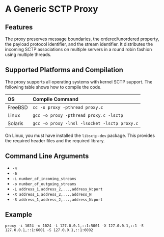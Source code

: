 # A Generic SCTP Proxy 

## Features
The proxy preserves message boundaries, the ordered/unordered property, the payload protocol identifier, and the stream identifier.
It distributes the incoming SCTP associations on multiple servers in a round robin fashion using multiple threads.

## Supported Platforms and Compilation
The proxy supports all operating systems with kernel SCTP support.
The following table shows how to compile the code.

|OS      | Compile Command                            |
|:-------|:-------------------------------------------|
|FreeBSD |`cc -o proxy -pthread proxy.c`              |
|Linux   |`gcc -o proxy -pthread proxy.c -lsctp`      |
|Solaris |`gcc -o proxy -lnsl -lsocket -lsctp proxy.c`|

On Linux, you must have installed the `libsctp-dev` package.
This provides the required header files and the required library.

## Command Line Arguments

* `-4`
* `-6`
* `-i number_of_incoming_streams`
* `-o number_of_outgoing_streams`
* `-L address_1,address_2,...,address_N:port`
* `-X address_1,address_2,...,address_N`
* `-S address_1,address_2,...,address_N:port`

## Example
```
proxy -i 1024 -o 1024 -L 127.0.0.1,::1:5001 -X 127.0.0.1,::1 -S 127.0.0.1,::1:6001 -S 127.0.0.1,::1:6002
```
